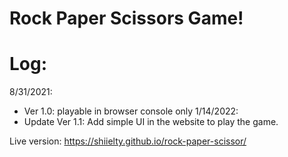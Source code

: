 # Rock Paper Scissors Game!

# Log:

8/31/2021: 
- Ver 1.0: playable in browser console only
1/14/2022: 
- Update Ver 1.1: Add simple UI in the website to play the game.

Live version: https://shiielty.github.io/rock-paper-scissor/
